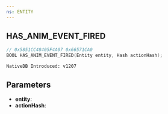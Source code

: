 ```yaml
---
ns: ENTITY
---
```

## HAS_ANIM_EVENT_FIRED

```c
// 0x5851CC48405F4A07 0x66571CA0
BOOL HAS_ANIM_EVENT_FIRED(Entity entity, Hash actionHash);
```

```
NativeDB Introduced: v1207
```

## Parameters
* **entity**:
* **actionHash**:
